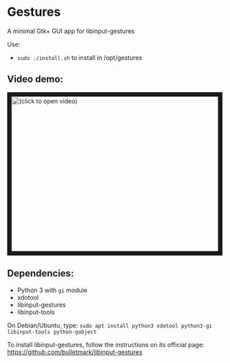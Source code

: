 # Gestures
A minimal Gtk+ GUI app for libinput-gestures

Use:
- `sudo ./install.sh` to install in /opt/gestures


## Video demo:

<a href="http://www.youtube.com/watch?feature=player_embedded&v=MrOIEoyijXM
" target="_blank"><img src="http://img.youtube.com/vi/MrOIEoyijXM/0.jpg" 
alt="(click to open video)" width="480" height="360" border="10" /></a>

## Dependencies:
- Python 3 with `gi` module
- xdotool
- libinput-gestures
- libinput-tools

On Debian/Ubuntu, type:
`sudo apt install python3 xdotool python3-gi libinput-tools python-gobject`

To install libinput-gestures, follow the instructions on its official page: https://github.com/bulletmark/libinput-gestures
